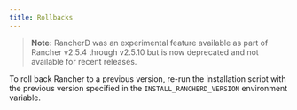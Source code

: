 ```yaml
---
title: Rollbacks
---
```


> **Note:** RancherD was an experimental feature available as part of Rancher v2.5.4 through v2.5.10 but is now deprecated and not available for recent releases.

To roll back Rancher to a previous version, re-run the installation script with the previous version specified in the `INSTALL_RANCHERD_VERSION` environment variable.